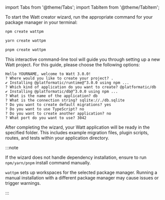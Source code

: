 import Tabs from '@theme/Tabs';
import TabItem from '@theme/TabItem';

To start the Watt creator wizard, run the appropriate command for your package manager in your terminal:

<Tabs groupId="package-manager-create">
<TabItem value="npm" label="npm">

```bash
npm create wattpm
```

</TabItem>
<TabItem value="yarn" label="yarn">

```bash
yarn create wattpm
```

</TabItem>
<TabItem value="pnpm" label="pnpm">

```bash
pnpm create wattpm
```

</TabItem>
</Tabs>

This interactive command-line tool will guide you through setting up a new Watt project. For this guide, please choose the following options:

```
Hello YOURNAME, welcome to Watt 3.0.0!
? Where would you like to create your project? .
✔ Installing @platformatic/runtime@^3.0.0 using npm ...
? Which kind of application do you want to create? @platformatic/db
✔ Installing @platformatic/db@^3.0.0 using npm ...
? What is the name of the application? db
? What is the connection string? sqlite://./db.sqlite
? Do you want to create default migrations? yes
? Do you want to use TypeScript? no
? Do you want to create another application? no
? What port do you want to use? 3042
```

After completing the wizard, your Watt application will be ready in the specified folder. This includes example migration files, plugin scripts, routes, and tests within your application directory.

:::note

If the wizard does not handle dependency installation, ensure to run `npm/yarn/pnpm` install command manually.

`wattpm` sets up workspaces for the selected package manager. Running a manual installation with a different package manager may cause issues or trigger warnings.

:::
